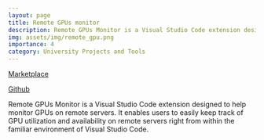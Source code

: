 ```yaml
---
layout: page
title: Remote GPUs monitor
description: Remote GPUs Monitor is a Visual Studio Code extension designed to help monitor GPUs on remote servers
img: assets/img/remote_gpu.png
importance: 4
category: University Projects and Tools
---
```


<a href="https://marketplace.visualstudio.com/items?itemName=gab709.remote-gpus-monitor">Marketplace</a>

<a href="https://github.com/gab709/remote-gpus-monitor/tree/main">Github</a>

Remote GPUs Monitor is a Visual Studio Code extension designed to help monitor GPUs on remote servers. It enables users to easily keep track of GPU utilization and availability on remote servers right from within the familiar environment of Visual Studio Code.



